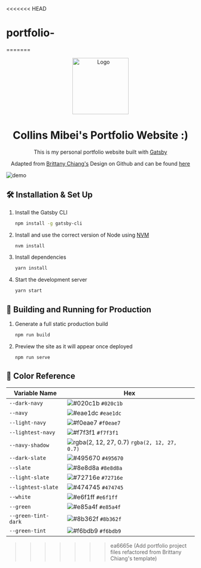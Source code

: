 <<<<<<< HEAD
# portfolio-
=======
<div align="center">
  <img alt="Logo" src="https://github.com/Mibei-Collins/Portfolio/blob/main/src/images/logo.png" width="150" />
</div>

<h1 align="center">
Collins Mibei's Portfolio Website :)
</h1>

<p align="center">
  This is my personal portfolio website built with <a href="https://www.gatsbyjs.org/" target="_blank">Gatsby</a>
</p>

<p align="center">
  Adapted from <a href="https://brittanychiang.com/" target="_blank">Brittany Chiang's</a> Design on Github and can be found <a href="https://github.com/bchiang7/v4" target="_blank">here</a>
</p>

![demo](https://github.com/Mibei-Collins/Portfolio/blob/main/src/images/demo.png)

## 🛠 Installation & Set Up

1. Install the Gatsby CLI

   ```sh
   npm install -g gatsby-cli
   ```

2. Install and use the correct version of Node using [NVM](https://github.com/nvm-sh/nvm)

   ```sh
   nvm install
   ```

3. Install dependencies

   ```sh
   yarn install
   ```

4. Start the development server

   ```sh
   yarn start
   ```

## 🚀 Building and Running for Production

1. Generate a full static production build

   ```sh
   npm run build
   ```

1. Preview the site as it will appear once deployed

   ```sh
   npm run serve
   ```

## 🎨 Color Reference

| Variable Name       | Hex                                                                                          |
|---------------------|----------------------------------------------------------------------------------------------|
| `--dark-navy`       | ![#020c1b](https://via.placeholder.com/10/020c1b?text=+) `#020c1b`                           |
| `--navy`            | ![#eae1dc](https://via.placeholder.com/10/eae1dc?text=+) `#eae1dc`                           |
| `--light-navy`      | ![#f0eae7](https://via.placeholder.com/10/f0eae7?text=+) `#f0eae7`                           |
| `--lightest-navy`   | ![#f7f3f1](https://via.placeholder.com/10/f7f3f1?text=+) `#f7f3f1`                           |
| `--navy-shadow`     | ![rgba(2, 12, 27, 0.7)](https://via.placeholder.com/10/020c1b?text=+) `rgba(2, 12, 27, 0.7)` |
| `--dark-slate`      | ![#495670](https://via.placeholder.com/10/495670?text=+)   `#495670`                         |
| `--slate`           | ![#8e8d8a](https://via.placeholder.com/10/8e8d8a?text=+) `#8e8d8a`                           |
| `--light-slate`     | ![#72716e](https://via.placeholder.com/10/72716e?text=+) `#72716e`                           |
| `--lightest-slate`  | ![#474745](https://via.placeholder.com/10/474745?text=+) `#474745`                           |
| `--white`           | ![#e6f1ff](https://via.placeholder.com/10/e6f1ff?text=+) `#e6f1ff`                           |
| `--green`           | ![#e85a4f](https://via.placeholder.com/10/e85a4f?text=+) `#e85a4f`                           |
| `--green-tint-dark` | ![#8b362f](https://via.placeholder.com/10/8b362f?text=+) `#8b362f`                           |
| `--green-tint`      | ![#f6bdb9](https://via.placeholder.com/10/f6bdb9?text=+) `#f6bdb9`                           |
>>>>>>> ea6665e (Add portfolio project files refactored from Brittany Chiang's template)
